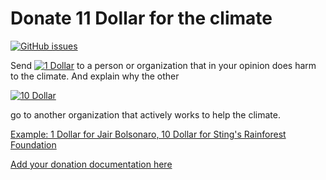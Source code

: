 # Donate 11 Dollar for the climate

[![GitHub issues](https://img.shields.io/github/issues/WolfgangFahl/11dollar4climate.svg)](https://github.com/WolfgangFahl/11dollar4climate/issues)

Send
[![1 Dollar](https://upload.wikimedia.org/wikipedia/commons/2/23/US_one_dollar_bill%2C_obverse%2C_series_2009.jpg)](https://twitter.com/hashtag/11dollar4climate)
to a person or organization that in your opinion does harm to the climate. And explain why the other

[![10 Dollar](https://upload.wikimedia.org/wikipedia/commons/thumb/4/49/US10dollarbill-Series_2004A.jpg/1920px-US10dollarbill-Series_2004A.jpg)](https://twitter.com/hashtag/11dollar4climate)

go to another organization that actively works to help the climate.

[Example: 1 Dollar for Jair Bolsonaro, 10 Dollar for Sting's Rainforest Foundation](https://github.com/WolfgangFahl/11dollar4climate/issues/1)

[Add your donation documentation here](https://github.com/WolfgangFahl/11dollar4climate/issues/new)
